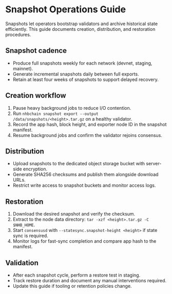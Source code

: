 # Snapshot Operations Guide

Snapshots let operators bootstrap validators and archive historical state efficiently. This guide documents creation, distribution, and restoration procedures.

## Snapshot cadence

- Produce full snapshots weekly for each network (devnet, staging, mainnet).
- Generate incremental snapshots daily between full exports.
- Retain at least four weeks of snapshots to support delayed recovery.

## Creation workflow

1. Pause heavy background jobs to reduce I/O contention.
2. Run `nhbchain snapshot export --output /data/snapshots/<height>.tar.gz` on a healthy validator.
3. Record the app hash, block height, and exporter node ID in the snapshot manifest.
4. Resume background jobs and confirm the validator rejoins consensus.

## Distribution

- Upload snapshots to the dedicated object storage bucket with server-side encryption.
- Generate SHA256 checksums and publish them alongside download URLs.
- Restrict write access to snapshot buckets and monitor access logs.

## Restoration

1. Download the desired snapshot and verify the checksum.
2. Extract to the node data directory: `tar -xzf <height>.tar.gz -C $NHB_HOME`.
3. Start `consensusd` with `--statesync.snapshot-height <height>` if state sync is required.
4. Monitor logs for fast-sync completion and compare app hash to the manifest.

## Validation

- After each snapshot cycle, perform a restore test in staging.
- Track restore duration and document any manual interventions required.
- Update this guide if tooling or retention policies change.
